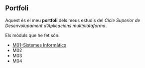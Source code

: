 ## Portfoli

Aquest és el meu **portfoli** dels meus estudis del *Cicle Superior de Desenvolupament d'Aplicacions multiplataforma*.

Els mòduls que he fet són:

- [M01-Sistemes Informàtics](https://github.com/JorgeGilGuillen/Portfoli/tree/main/Moduls/M01-SistemesInformatics)
- M02
- M03
- M04
